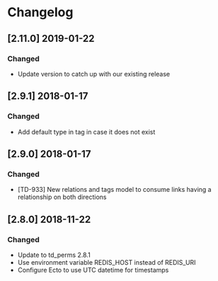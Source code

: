 # Changelog

## [2.11.0] 2019-01-22

### Changed

- Update version to catch up with our existing release 

## [2.9.1] 2018-01-17

### Changed

- Add default type in tag in case it does not exist 

## [2.9.0] 2018-01-17

### Changed

- [TD-933] New relations and tags model to consume links having a relationship on both directions

## [2.8.0] 2018-11-22

### Changed

- Update to td_perms 2.8.1
- Use environment variable REDIS_HOST instead of REDIS_URI
- Configure Ecto to use UTC datetime for timestamps
